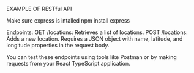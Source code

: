 EXAMPLE OF RESTful API

Make sure express is intalled 
npm install express


Endpoints:
GET /locations: Retrieves a list of locations.
POST /locations: Adds a new location. Requires a JSON object with name, latitude, and longitude properties in the request body.

You can test these endpoints using tools like Postman or by making requests from your React TypeScript application.
